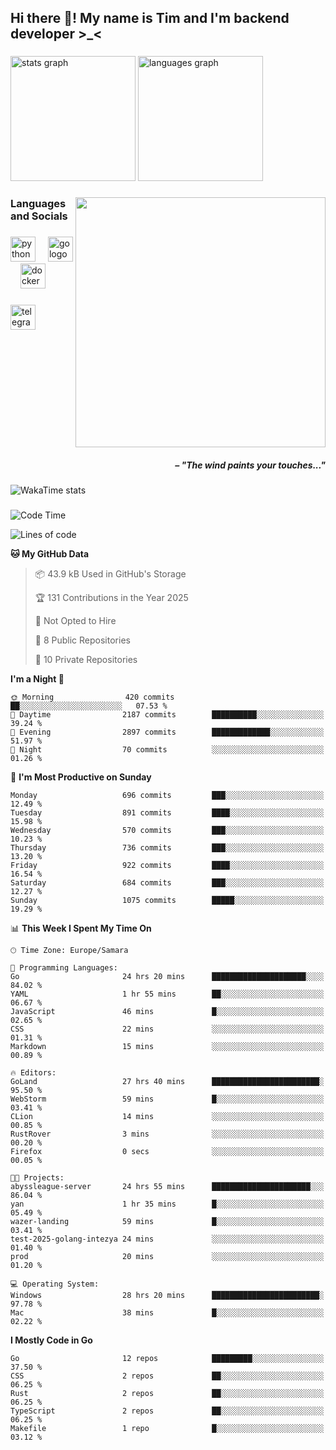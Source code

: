 <h2 align="left">Hi there 👋! My name is Tim and I'm backend developer >_<</h2>

###

<div align="left">
  <img src="https://github-readme-stats-qilm.vercel.app/api?username=intezya&hide_title=false&hide_rank=false&show_icons=true&include_all_commits=true&count_private=true&disable_animations=false&theme=tokyonight&locale=en&hide_border=true&order=1&show=prs_merged&hide=issues" height="200" alt="stats graph"  />
  <img src="https://github-readme-stats-qilm.vercel.app/api/top-langs?username=intezya&locale=en&hide_title=false&layout=donut&langs_count=5&theme=tokyonight&hide_border=true&order=2&exclude_repo=github-readme-stats&hide=mako" height="200" alt="languages graph"  />
</div>

###

<img align="right" height="400" src="https://i.pinimg.com/736x/99/d9/d9/99d9d9ecd844a351ae877f4df30d82ab.jpg"  />

###

<h3 align="left">Languages and Socials</h3>

###

<div align="left">
  <img src="https://cdn.jsdelivr.net/gh/devicons/devicon/icons/python/python-original.svg" height="40" alt="python logo"  />
  <img width="12" />
  <img src="https://cdn.simpleicons.org/go/00ADD8" height="40" alt="go logo"  />
  <img width="12" />
  <img src="https://cdn.jsdelivr.net/gh/devicons/devicon/icons/docker/docker-original.svg" height="40" alt="docker logo"  />
</div>

###

<div align="left">
  <a href="https://t.me/lezviesput">
    <img src="https://img.shields.io/static/v1?message=Telegram&logo=telegram&label=&color=2CA5E0&logoColor=white&labelColor=&style=for-the-badge" height="40" alt="telegram logo"  />
  </a>
</div>

###

<br clear="both">

<h5 align="right">– "The wind paints your touches..."</h5>

###

<picture>
	<source
		srcset="https://github-readme-stats-qilm.vercel.app/api/wakatime?username=intezya&theme=tokyonight&layout=compact&hide_border=true"
		media="(prefers-color-scheme: dark)%2C (prefers-color-scheme: no-preference)"
	/>
	<img alt="WakaTime stats" src="https://github-readme-stats-qilm.vercel.app/api/wakatime?username=intezya&theme=tokyonight&layout=compact&hide_border=true&"/>
</picture>

###

<!--START_SECTION:waka-->
![Code Time](http://img.shields.io/badge/Code%20Time-220%20hrs%2042%20mins-blue)

![Lines of code](https://img.shields.io/badge/From%20Hello%20World%20I%27ve%20Written-671.7%20thousand%20lines%20of%20code-blue)

**🐱 My GitHub Data** 

> 📦 43.9 kB Used in GitHub's Storage 
 > 
> 🏆 131 Contributions in the Year 2025
 > 
> 🚫 Not Opted to Hire
 > 
> 📜 8 Public Repositories 
 > 
> 🔑 10 Private Repositories 
 > 
**I'm a Night 🦉** 

```text
🌞 Morning                420 commits         ██░░░░░░░░░░░░░░░░░░░░░░░   07.53 % 
🌆 Daytime                2187 commits        ██████████░░░░░░░░░░░░░░░   39.24 % 
🌃 Evening                2897 commits        █████████████░░░░░░░░░░░░   51.97 % 
🌙 Night                  70 commits          ░░░░░░░░░░░░░░░░░░░░░░░░░   01.26 % 
```
📅 **I'm Most Productive on Sunday** 

```text
Monday                   696 commits         ███░░░░░░░░░░░░░░░░░░░░░░   12.49 % 
Tuesday                  891 commits         ████░░░░░░░░░░░░░░░░░░░░░   15.98 % 
Wednesday                570 commits         ███░░░░░░░░░░░░░░░░░░░░░░   10.23 % 
Thursday                 736 commits         ███░░░░░░░░░░░░░░░░░░░░░░   13.20 % 
Friday                   922 commits         ████░░░░░░░░░░░░░░░░░░░░░   16.54 % 
Saturday                 684 commits         ███░░░░░░░░░░░░░░░░░░░░░░   12.27 % 
Sunday                   1075 commits        █████░░░░░░░░░░░░░░░░░░░░   19.29 % 
```


📊 **This Week I Spent My Time On** 

```text
🕑︎ Time Zone: Europe/Samara

💬 Programming Languages: 
Go                       24 hrs 20 mins      █████████████████████░░░░   84.02 % 
YAML                     1 hr 55 mins        ██░░░░░░░░░░░░░░░░░░░░░░░   06.67 % 
JavaScript               46 mins             █░░░░░░░░░░░░░░░░░░░░░░░░   02.65 % 
CSS                      22 mins             ░░░░░░░░░░░░░░░░░░░░░░░░░   01.31 % 
Markdown                 15 mins             ░░░░░░░░░░░░░░░░░░░░░░░░░   00.89 % 

🔥 Editors: 
GoLand                   27 hrs 40 mins      ████████████████████████░   95.50 % 
WebStorm                 59 mins             █░░░░░░░░░░░░░░░░░░░░░░░░   03.41 % 
CLion                    14 mins             ░░░░░░░░░░░░░░░░░░░░░░░░░   00.85 % 
RustRover                3 mins              ░░░░░░░░░░░░░░░░░░░░░░░░░   00.20 % 
Firefox                  0 secs              ░░░░░░░░░░░░░░░░░░░░░░░░░   00.05 % 

🐱‍💻 Projects: 
abyssleague-server       24 hrs 55 mins      ██████████████████████░░░   86.04 % 
yan                      1 hr 35 mins        █░░░░░░░░░░░░░░░░░░░░░░░░   05.49 % 
wazer-landing            59 mins             █░░░░░░░░░░░░░░░░░░░░░░░░   03.41 % 
test-2025-golang-intezya 24 mins             ░░░░░░░░░░░░░░░░░░░░░░░░░   01.40 % 
prod                     20 mins             ░░░░░░░░░░░░░░░░░░░░░░░░░   01.20 % 

💻 Operating System: 
Windows                  28 hrs 20 mins      ████████████████████████░   97.78 % 
Mac                      38 mins             █░░░░░░░░░░░░░░░░░░░░░░░░   02.22 % 
```

**I Mostly Code in Go** 

```text
Go                       12 repos            █████████░░░░░░░░░░░░░░░░   37.50 % 
CSS                      2 repos             ██░░░░░░░░░░░░░░░░░░░░░░░   06.25 % 
Rust                     2 repos             ██░░░░░░░░░░░░░░░░░░░░░░░   06.25 % 
TypeScript               2 repos             ██░░░░░░░░░░░░░░░░░░░░░░░   06.25 % 
Makefile                 1 repo              █░░░░░░░░░░░░░░░░░░░░░░░░   03.12 % 
```




<!--END_SECTION:waka-->
